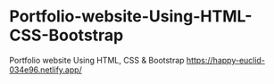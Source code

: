 # Portfolio-website-Using-HTML-CSS-Bootstrap
Portfolio website Using HTML, CSS &amp; Bootstrap
https://happy-euclid-034e96.netlify.app/

